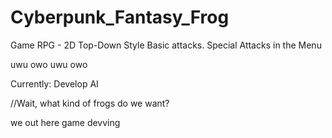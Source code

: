 # Cyberpunk_Fantasy_Frog
Game
RPG - 2D Top-Down Style
Basic attacks. Special Attacks in the Menu

uwu owo uwu owo

Currently: Develop AI

//Wait, what kind of frogs do we want?

we out here game devving
